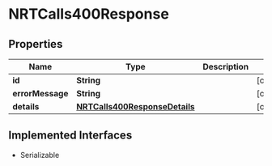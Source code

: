 

# NRTCalls400Response


## Properties

Name | Type | Description | Notes
------------ | ------------- | ------------- | -------------
**id** | **String** |  |  [optional]
**errorMessage** | **String** |  |  [optional]
**details** | [**NRTCalls400ResponseDetails**](NRTCalls400ResponseDetails.md) |  |  [optional]


## Implemented Interfaces

* Serializable


